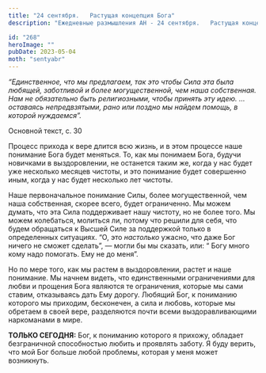 ```yaml
---
title: "24 сентября.   Растущая концепция Бога"
description: "Ежедневные размышления АН - 24 сентября.   Растущая концепция Бога"

id: "268"
heroImage: ""
pubDate: 2023-05-04
moth: "sentyabr"
---
```


_“Единственное, что мы предлагаем, так это чтобы Сила эта была любящей,
заботливой и более могущественной, чем наша собственная. Нам не обязательно
быть религиозными, чтобы принять эту идею. … оставаясь непредвзятыми, рано или
поздно мы найдем помощь, в которой нуждаемся”._

Основной текст, с. 30

Процесс прихода к вере длится всю жизнь, и в этом процессе наше понимание Бога
будет меняться. То, как мы понимаем Бога, будучи новичками в выздоровлении, не
останется таким же, когда у нас будет уже несколько месяцев чистоты, и это
понимание будет совершенно иным, когда у нас будет несколько лет чистоты.

Наше первоначальное понимание Силы, более могущественной, чем наша
собственная, скорее всего, будет ограниченно. Мы можем думать, что эта Сила
поддерживает нашу чистоту, но не более того. Мы можем колебаться, молиться ли,
потому что решили для себя, что будем обращаться к Высшей Силе за поддержкой
только в определенных ситуациях. “О, это _настолько_ ужасно, что даже Бог
ничего не сможет сделать”, — могли бы мы сказать, или: “ Богу много кому надо
помогать. Ему не до меня”.

Но по мере того, как мы растем в выздоровлении, растет и наше понимание. Мы
начнем видеть, что единственными ограничениями для любви и прощения Бога
являются те ограничения, которые мы сами ставим, отказываясь дать Ему дорогу.
Любящий Бог, к пониманию которого мы приходим, бесконечен, а сила и любовь,
которые мы обретаем в своей вере, разделяются почти всеми выздоравливающими
наркоманами в мире.

**ТОЛЬКО СЕГОДНЯ:** Бог, к пониманию которого я прихожу, обладает безграничной
способностью любить и проявлять заботу. Я буду верить, что мой Бог больше
любой проблемы, которая у меня может возникнуть.
